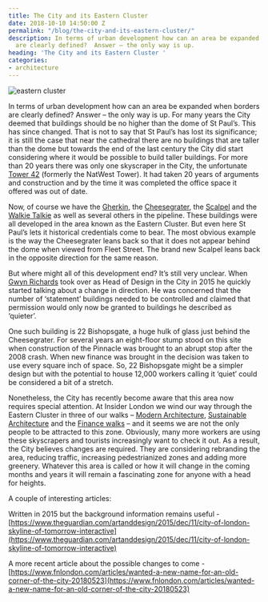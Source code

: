 ```yaml
---
title: The City and its Eastern Cluster
date: 2018-10-10 14:50:00 Z
permalink: "/blog/the-city-and-its-eastern-cluster/"
description: In terms of urban development how can an area be expanded when borders
  are clearly defined?  Answer – the only way is up.
heading: 'The City and its Eastern Cluster '
categories:
- architecture
---
```


![eastern cluster](/uploads/eastern-cluster_1.jpg)

In terms of urban development how can an area be expanded when borders are clearly defined?  Answer – the only way is up.  For many years the City deemed that buildings should be no higher than the dome of St Paul’s.  This has since changed.  That is not to say that St Paul’s has lost its significance; it is still the case that near the cathedral there are no buildings that are taller than the dome but towards the end of the last century the City did start considering where it would be possible to build taller buildings.  For more than 20 years there was only one skyscraper in the City, the unfortunate [Tower 42](http://www.tower42.com/) (formerly the NatWest Tower).  It had taken 20 years of arguments and construction and by the time it was completed the office space it offered was out of date.



Now, of course we have the [Gherkin](http://www.thegherkinlondon.com/), the [Cheesegrater](https://www.theleadenhallbuilding.com/), the [Scalpel](https://thescalpelec3.co.uk/building-alt/) and the [Walkie Talkie](https://skygarden.london/about) as well as several others in the pipeline.  These buildings were all developed in the area known as the Eastern Cluster. But even here St Paul’s lets it historical credentials come to bear. The most obvious example is the way the Cheesegrater leans back so that it does not appear behind the dome when viewed from Fleet Street. The brand new Scalpel leans back in the opposite direction for the same reason.



But where might all of this development end?  It’s still very unclear.  When [Gwyn Richards](http://www.newlondonarchitecture.org/nla-network/people/speakers/r/gwyn-richards) took over as Head of Design in the City in 2015 he quickly started talking about a change in direction.  He was concerned that the number of ‘statement’ buildings needed to be controlled and claimed that permission would only now be granted to buildings he described as ‘quieter’.



One such building is 22 Bishopsgate, a huge hulk of glass just behind the Cheesegrater.  For several years an eight-floor stump stood on this site when construction of the Pinnacle was brought to an abrupt stop after the 2008 crash.  When new finance was brought in the decision was taken to use every square inch of space.  So, 22 Bishopsgate might be a simpler design but with the potential to house 12,000 workers calling it ‘quiet’ could be considered a bit of a stretch.



Nonetheless, the City has recently become aware that this area now requires special attention.  At Insider London we wind our way through the Eastern Cluster in three of our walks – [Modern Architecture](https://www.insiderlondon.com/london/educational-tours/modern-architecture-tour/#modern-architecture), [Sustainable Architecture](https://www.insiderlondon.com/london/educational-tours/sustainable-london-architecture-tour/#sustainable-architecture) and the [Finance walks](https://www.insiderlondon.com/london/educational-tours/london-finance-walking-tour/) – and it seems we are not the only people to be attracted to this zone.  Obviously, many more workers are using these skyscrapers and tourists increasingly want to check it out.  As a result, the City believes changes are required.  They are considering rebranding the area, reducing traffic, increasing pedestrianized zones and adding more greenery.  Whatever this area is called or how it will change in the coming months and years it will remain a fascinating zone for anyone with a head for heights.



A couple of interesting articles:



Written in 2015 but the background information remains useful - [https://www.theguardian.com/artanddesign/2015/dec/11/city-of-london-skyline-of-tomorrow-interactive](https://www.theguardian.com/artanddesign/2015/dec/11/city-of-london-skyline-of-tomorrow-interactive)

A more recent article about the possible changes to come - [https://www.fnlondon.com/articles/wanted-a-new-name-for-an-old-corner-of-the-city-20180523](https://www.fnlondon.com/articles/wanted-a-new-name-for-an-old-corner-of-the-city-20180523)
